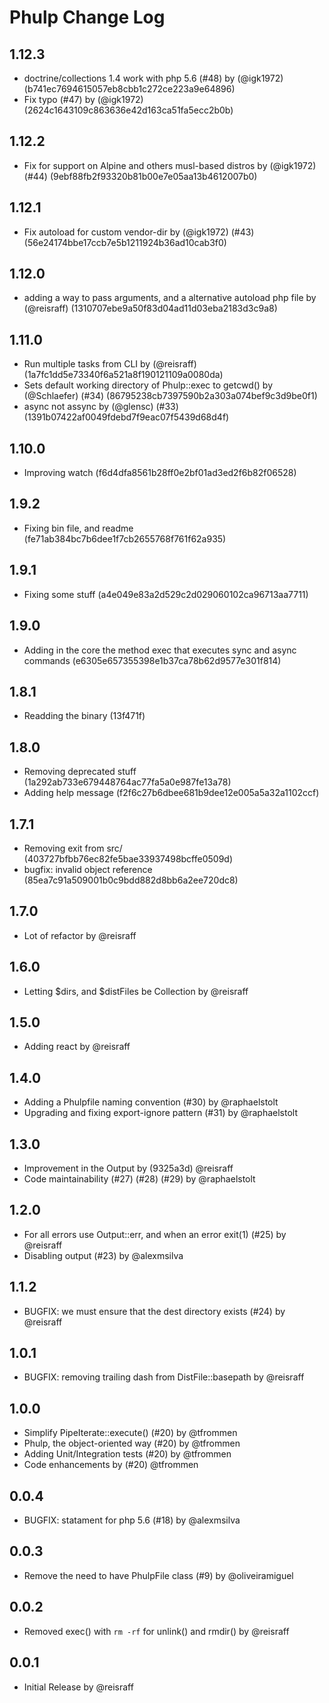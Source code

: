 # Phulp Change Log

## 1.12.3

- doctrine/collections 1.4 work with php 5.6 (#48) by (@igk1972) (b741ec7694615057eb8cbb1c272ce223a9e64896)
- Fix typo (#47) by (@igk1972) (2624c1643109c863636e42d163ca51fa5ecc2b0b)

## 1.12.2

- Fix for support on Alpine and others musl-based distros by (@igk1972) (#44) (9ebf88fb2f93320b81b00e7e05aa13b4612007b0)

## 1.12.1

- Fix autoload for custom vendor-dir by (@igk1972) (#43) (56e24174bbe17ccb7e5b1211924b36ad10cab3f0)

## 1.12.0

- adding a way to pass arguments, and a alternative autoload php file by (@reisraff) (1310707ebe9a50f83d04ad11d03eba2183d3c9a8)

## 1.11.0

- Run multiple tasks from CLI by (@reisraff) (1a7fc1dd5e73340f6a521a8f190121109a0080da)
- Sets default working directory of Phulp::exec to getcwd() by (@Schlaefer) (#34) (86795238cb7397590b2a303a074bef9c3d9be0f1)
- async not assync by (@glensc) (#33) (1391b07422af0049fdebd7f9eac07f5439d68d4f)

## 1.10.0

- Improving watch (f6d4dfa8561b28ff0e2bf01ad3ed2f6b82f06528)

## 1.9.2

- Fixing bin file, and readme (fe71ab384bc7b6dee1f7cb2655768f761f62a935)

## 1.9.1

- Fixing some stuff (a4e049e83a2d529c2d029060102ca96713aa7711)

## 1.9.0

- Adding in the core the method exec that executes sync and async commands (e6305e657355398e1b37ca78b62d9577e301f814)

## 1.8.1

- Readding the binary (13f471f)

## 1.8.0

- Removing deprecated stuff (1a292ab733e679448764ac77fa5a0e987fe13a78)
- Adding help message (f2f6c27b6dbee681b9dee12e005a5a32a1102ccf)

## 1.7.1

- Removing exit from src/ (403727bfbb76ec82fe5bae33937498bcffe0509d)
- bugfix: invalid object reference (85ea7c91a509001b0c9bdd882d8bb6a2ee720dc8)

## 1.7.0

- Lot of refactor by @reisraff

## 1.6.0

- Letting $dirs, and $distFiles be Collection by @reisraff

## 1.5.0

- Adding react by @reisraff

## 1.4.0

- Adding a Phulpfile naming convention (#30) by @raphaelstolt
- Upgrading and fixing export-ignore pattern (#31) by @raphaelstolt

## 1.3.0

- Improvement in the Output by (9325a3d) @reisraff
- Code maintainability (#27) (#28) (#29) by @raphaelstolt

## 1.2.0

- For all errors use Output::err, and when an error exit(1) (#25) by @reisraff
- Disabling output (#23) by @alexmsilva

## 1.1.2

- BUGFIX: we must ensure that the dest directory exists (#24) by @reisraff

## 1.0.1

- BUGFIX: removing trailing dash from DistFile::basepath by @reisraff

## 1.0.0

- Simplify PipeIterate::execute() (#20) by @tfrommen
- Phulp, the object-oriented way (#20) by @tfrommen
- Adding Unit/Integration tests (#20) by @tfrommen
- Code enhancements by (#20) @tfrommen

## 0.0.4

- BUGFIX: statament for php 5.6 (#18) by @alexmsilva

## 0.0.3

- Remove the need to have PhulpFile class (#9) by @oliveiramiguel

## 0.0.2

- Removed exec() with `rm -rf` for unlink() and rmdir() by @reisraff

## 0.0.1

- Initial Release by @reisraff

